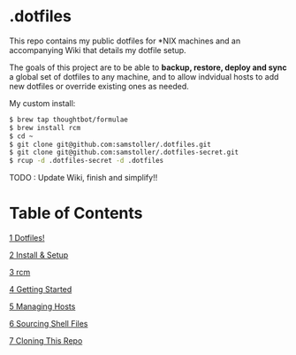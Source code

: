 # .dotfiles
This repo contains my public dotfiles for *NIX machines and an accompanying Wiki that details my dotfile setup.

The goals of this project are to be able to **backup, restore, deploy and sync** a global set of dotfiles to any machine, and to allow indvidual hosts to add new dotfiles or override existing ones as needed.

My custom install:
```bash
$ brew tap thoughtbot/formulae
$ brew install rcm
$ cd ~
$ git clone git@github.com:samstoller/.dotfiles.git
$ git clone git@github.com:samstoller/.dotfiles-secret.git
$ rcup -d .dotfiles-secret -d .dotfiles
```

TODO : Update Wiki, finish and simplify!!

# Table of Contents
[1 Dotfiles!](https://github.com/samstoller/.dotfiles/wiki/1-Dotfiles!)

[2 Install & Setup](https://github.com/samstoller/.dotfiles//wiki/2-Install-&-Setup)

[3 rcm](https://github.com/samstoller/.dotfiles//wiki/3-rcm)

[4 Getting Started](https://github.com/samstoller/.dotfiles//wiki/4-Getting-Started)

[5 Managing Hosts](https://github.com/samstoller/.dotfiles//wiki/5-Managing-Hosts)

[6 Sourcing Shell Files](https://github.com/samstoller/.dotfiles//wiki/6-Sourcing-Shell-Files)

[7 Cloning This Repo](https://github.com/samstoller/.dotfiles//wiki/7-Cloning-This-Repo)

